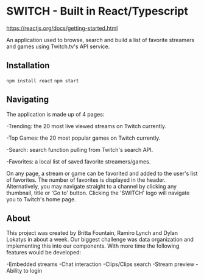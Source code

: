 # SWITCH - Built in React/Typescript
https://reactjs.org/docs/getting-started.html

An application used to browse, search and build a list of favorite streamers and games using Twitch.tv's API service.

## Installation
`npm install react`
`npm start`

## Navigating
The application is made up of 4 pages:

-Trending: the 20 most live viewed streams on Twitch currently.

-Top Games: the 20 most popular games on Twitch currently.

-Search: search function pulling from Twitch's search API.

-Favorites: a local list of saved favorite streamers/games.

On any page, a stream or game can be favorited and added to the user's list of favorites. The number of favorites is displayed in the header. Alternatively, you may navigate straight to a channel by clicking any thumbnail, title or 'Go to' button. Clicking the 'SWITCH' logo will navigate you to Twitch's home page.

## About
This project was created by Britta Fountain, Ramiro Lynch and Dylan Lokatys in about a week. Our biggest challenge was data organization and implementing this into our components. With more time the following features would be developed:

-Embedded streams
-Chat interaction
-Clips/Clips search
-Stream preview
-Ability to login
